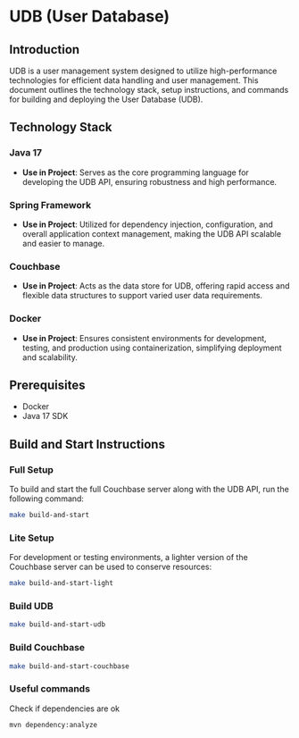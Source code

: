 # UDB (User Database)

## Introduction
UDB is a user management system designed to utilize high-performance technologies for efficient data handling and user management. This document outlines the technology stack, setup instructions, and commands for building and deploying the User Database (UDB).

## Technology Stack

### Java 17
- **Use in Project**: Serves as the core programming language for developing the UDB API, ensuring robustness and high performance.

### Spring Framework
- **Use in Project**: Utilized for dependency injection, configuration, and overall application context management, making the UDB API scalable and easier to manage.

### Couchbase
- **Use in Project**: Acts as the data store for UDB, offering rapid access and flexible data structures to support varied user data requirements.

### Docker
- **Use in Project**: Ensures consistent environments for development, testing, and production using containerization, simplifying deployment and scalability.

## Prerequisites
- Docker
- Java 17 SDK

## Build and Start Instructions 

### Full Setup
To build and start the full Couchbase server along with the UDB API, run the following command:
```bash
make build-and-start
```

### Lite Setup
For development or testing environments, a lighter version of the Couchbase server can be used to conserve resources:
```bash
make build-and-start-light
```

### Build UDB
```bash
make build-and-start-udb
```

### Build Couchbase
```bash
make build-and-start-couchbase
```

### Useful commands
Check if dependencies are ok
```bash
mvn dependency:analyze
```